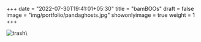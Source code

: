 +++
date = "2022-07-30T19:41:01+05:30"
title = "bamBOOs"
draft = false
image = "img/portfolio/pandaghosts.jpg"
showonlyimage = true
weight = 1
+++

![trash](/img/portfolio/pandaghosts.jpg)\

